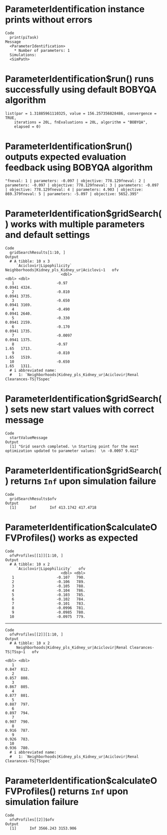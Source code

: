 # ParameterIdentification instance prints without errors

    Code
      print(piTask)
    Message
      <ParameterIdentification>
        * Number of parameters: 1
      Simulations:
      <SimPath>

# ParameterIdentification$run() runs successfully using default BOBYQA algorithm

    list(par = 1.31885961110325, value = 156.257356828486, convergence = TRUE, 
        iterations = 20L, fnEvaluations = 20L, algorithm = "BOBYQA", 
        elapsed = 0)

# ParameterIdentification$run() outputs expected evaluation feedback using BOBYQA algorithm

    "fneval: 1 | parameters: -0.097 | objective: 778.129fneval: 2 | parameters: -0.097 | objective: 778.129fneval: 3 | parameters: -0.097 | objective: 778.129fneval: 4 | parameters: 4.903 | objective: 869.379fneval: 5 | parameters: -5.097 | objective: 5652.395"

# ParameterIdentification$gridSearch() works with multiple parameters and default settings

    Code
      gridSearchResults[1:10, ]
    Output
      # A tibble: 10 x 3
         `Aciclovir|Lipophilicity` Neighborhoods|Kidney_pls_Kidney_ur|Aciclovi~1   ofv
                             <dbl>                                         <dbl> <dbl>
       1                   -0.97                                          0.0941 4324.
       2                   -0.810                                         0.0941 3735.
       3                   -0.650                                         0.0941 3169.
       4                   -0.490                                         0.0941 2640.
       5                   -0.330                                         0.0941 2159.
       6                   -0.170                                         0.0941 1735.
       7                   -0.0097                                        0.0941 1375.
       8                   -0.97                                          1.65   1713.
       9                   -0.810                                         1.65   1519.
      10                   -0.650                                         1.65   1311.
      # i abbreviated name:
      #   1: `Neighborhoods|Kidney_pls_Kidney_ur|Aciclovir|Renal Clearances-TS|TSspec`

# ParameterIdentification$gridSearch() sets new start values with correct message

    Code
      startValueMessage
    Output
      [1] "Grid search completed. \n Starting point for the next optimization updated to parameter values:  \n -0.0097 9.412"

# ParameterIdentification$gridSearch() returns `Inf` upon simulation failure

    Code
      gridSearchResults$ofv
    Output
      [1]      Inf      Inf 413.1742 417.4718

# ParameterIdentification$calculateOFVProfiles() works as expected

    Code
      ofvProfiles[[1]][1:10, ]
    Output
      # A tibble: 10 x 2
         `Aciclovir|Lipophilicity`   ofv
                             <dbl> <dbl>
       1                   -0.107   790.
       2                   -0.106   789.
       3                   -0.105   788.
       4                   -0.104   786.
       5                   -0.103   785.
       6                   -0.102   784.
       7                   -0.101   783.
       8                   -0.0996  781.
       9                   -0.0985  780.
      10                   -0.0975  779.

---

    Code
      ofvProfiles[[2]][1:10, ]
    Output
      # A tibble: 10 x 2
         Neighborhoods|Kidney_pls_Kidney_ur|Aciclovir|Renal Clearances-TS|TSsp~1   ofv
                                                                           <dbl> <dbl>
       1                                                                   0.847  812.
       2                                                                   0.857  808.
       3                                                                   0.867  805.
       4                                                                   0.877  801.
       5                                                                   0.887  797.
       6                                                                   0.897  794.
       7                                                                   0.907  790.
       8                                                                   0.916  787.
       9                                                                   0.926  783.
      10                                                                   0.936  780.
      # i abbreviated name:
      #   1: `Neighborhoods|Kidney_pls_Kidney_ur|Aciclovir|Renal Clearances-TS|TSspec`

# ParameterIdentification$calculateOFVProfiles() returns `Inf` upon simulation failure

    Code
      ofvProfiles[[2]]$ofv
    Output
      [1]      Inf 3566.243 3153.906

